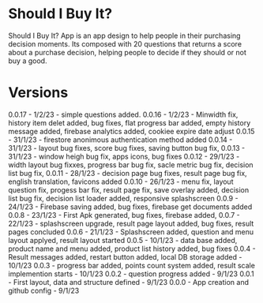# Should I Buy It?

Should I Buy It? App is an app design to help people in their purchasing decision moments. Its composed with 20 questions that returns a score about a purchase decision, helping people to decide if they should or not buy a good.

# Versions
0.0.17 - 1/2/23 - simple questions added.
0.0.16 - 1/2/23 - Minwidth fix, history item delet added, bug fixes, flat progress bar added, empty history message added, firebase analytics added, cookiee expire date adjust
0.0.15 - 31/1/23 - firestore anonimous authentication method added
0.0.14 - 31/1/23 - layout bug fixes, score bug fixes, saving button bug fix,
0.0.13 - 31/1/23 - window heigh bug fix, apps icons, bug fixes
0.0.12 - 29/1/23 - width layout bug fixxes, progress bar bug fix, sacle metric bug fix, decision list bug fix, 
0.0.11 - 28/1/23 - decision page bug fixes, result page bug fix, english translation, favicons added
0.0.10 - 26/1/23 - menu fix, layout question fix, progess bar fix, result page fix, save overlay added, decision list bug fix, decision list loader added, responsive splashscreen
0.0.9 - 24/1/23 - Firebase saving added, bug fixes, firebase get documents added
0.0.8 - 23/1/23 - First Apk generated, bug fixes, firebase added, 
0.0.7 - 22/1/23 - splashscreen upgrade, result page layout added, bug fixes, result pages concluded
0.0.6 - 21/1/23 - Splashscreen added, question and menu layout applyed, result layout started
0.0.5 - 10/1/23 - data base added, product name and menu added, product list history added, bug fixes
0.0.4 - Result messages added, restart button added, local DB storage added - 10/1/23
0.0.3 - progress bar added, points count system added, result scale implemention starts  - 10/1/23
0.0.2 - question progress added - 9/1/23
0.0.1 - First layout, data and structure defined - 9/1/23
0.0.0 - App creation and github config - 9/1/23